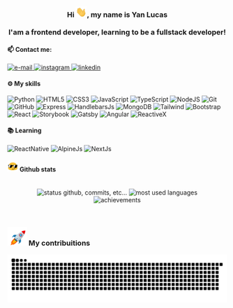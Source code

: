 ### <p align="center">Hi <img src="gifs/hi.gif" width="25">, my name is Yan Lucas </br> </br> I'am a frontend developer, learning to be a fullstack developer!</p>

#### 📫 Contact me:

<a href="mailto:yanlucasbranco@gmail.com-" target="_blank">
<img alt="e-mail" src="https://img.shields.io/badge/yanlucasbranco@gmail.com-D14836?style=for-the-badge&logo=gmail&logoColor=white" />
</a>

<a href="https://www.instagram.com/yan_llucasb/" target="_blank">
<img alt="instagram" src="https://img.shields.io/badge/Instagram-e4405f?style=for-the-badge&logo=instagram&logoColor=white" />
</a>

<a href="https://www.linkedin.com/in/yan-lucas-54aa08216/" target="_blank">
<img alt="linkedin" src="https://img.shields.io/badge/Linkedin-blue?style=for-the-badge&logo=linkedin&logoColor=white" />
</a>

#### ⚙️ My skills

![Python](https://img.shields.io/badge/python-%230095D5.svg?&style=for-the-badge&logo=python&logoColor=white)
![HTML5](https://img.shields.io/badge/html5%20-%23E34F26.svg?&style=for-the-badge&logo=html5&logoColor=white)
![CSS3](https://img.shields.io/badge/css3%20-%231572B6.svg?&style=for-the-badge&logo=css3&logoColor=white)
![JavaScript](https://img.shields.io/badge/JavaScript-F7DF1E?style=for-the-badge&logo=javascript&logoColor=black)
![TypeScript](https://img.shields.io/badge/TypeScript-007ACC?style=for-the-badge&logo=typescript&logoColor=white)
![NodeJS](https://img.shields.io/badge/Node.js-339933?style=for-the-badge&logo=nodedotjs&logoColor=white)
![Git](https://img.shields.io/badge/git%20-%23F05033.svg?&style=for-the-badge&logo=git&logoColor=white&Color=c95410)
![GitHub](https://img.shields.io/badge/github%20-%23121011.svg?&style=for-the-badge&logo=github&logoColor=white&color=283238)
![Express](https://img.shields.io/badge/Express.js-404D59?style=for-the-badge&logo=Express&logoColor=white)
![HandlebarsJs](https://img.shields.io/badge/Handlebars.js-141414?style=for-the-badge&logo=Handlebars.js&logoColor=white)
![MongoDB](https://img.shields.io/badge/MongoDB-%234ea94b.svg?&style=for-the-badge&logo=mongodb&logoColor=white)
![Tailwind](https://img.shields.io/badge/Tailwind_CSS-38B2AC?style=for-the-badge&logo=tailwind-css&logoColor=white)
![Bootstrap](https://img.shields.io/badge/Bootstrap-7952B3?style=for-the-badge&logo=bootstrap&logoColor=fff)
![React](https://img.shields.io/badge/React-20232A?style=for-the-badge&logo=react&logoColor=61DAFB)
![Storybook](https://img.shields.io/badge/Storybook-f2437e?style=for-the-badge&logo=Storybook&logoColor=white)
![Gatsby](https://img.shields.io/badge/Gatsby-683294?style=for-the-badge&logo=Gatsby&logoColor=fff)
![Angular](https://img.shields.io/badge/Angular-c3002f?style=for-the-badge&logo=Angular&logoColor=fff)
![ReactiveX](https://img.shields.io/badge/ReactiveX-b7178c?style=for-the-badge&logo=ReactiveX&logoColor=fff)

#### 📚 Learning

![ReactNative](https://img.shields.io/badge/React_Native-20232A?style=for-the-badge&logo=react&logoColor=61DAFB)
![AlpineJs](https://img.shields.io/badge/Alpine.js-2D3441?style=for-the-badge&logo=Alpine.js&logoColor=77C1D2)
![NextJs](https://img.shields.io/badge/Next.js-000000?style=for-the-badge&logo=Next.js&logoColor=fff)

#### <img src="gifs/haha.gif" width="25"> Github stats

<p align="center"></br>
    <img alt="status github, commits, etc..." height="180px" src="https://github-readme-stats.vercel.app/api?username=zogss&count_private=true&show_icons=true&custom_title=Github&theme=radical&bg_color=0,000000,130F40&layout=compact&border_radius=6"
    />
    <img alt="most used languages" height="180px" src="https://github-readme-stats.vercel.app/api/top-langs/?username=zogss&count_private=true&theme=radical&bg_color=0,000000,130F40&layout=compact&border_radius=6&langs_count=20&hide=hack,swift,kotlin,objective-c,c++,c-make,markdown"/></br>
    <img alt="achievements" src="https://github-profile-trophy.vercel.app/?username=zogss&theme=onestar&margin-w=8&column=7&count_private=true" />
</p></br>

### <img src="gifs/rocket.gif" width="45"> My contribuitions

![snake gif](https://github.com/zogss/zogss/blob/output/github-contribution-grid-snake.svg)

<!-- <img alt="views profile" width="110px" src="https://komarev.com/ghpvc/?username=zogss&color=blue&style=flat-square"/>
 -->
<!---
zogss/zogss is a ✨ special ✨ repository because its `README.md` (this file) appears on your GitHub profile.
You can click the Preview link to take a look at your changes.
--->
